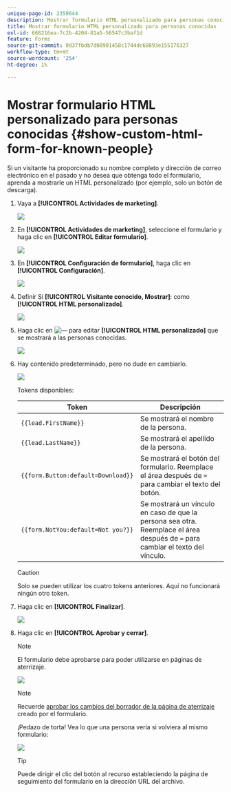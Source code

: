 ```yaml
---
unique-page-id: 2359644
description: Mostrar formulario HTML personalizado para personas conocidas - Documentos de Marketo - Documentación del producto
title: Mostrar formulario HTML personalizado para personas conocidas
exl-id: 668216ea-7c2b-4204-81a5-56547c3baf1d
feature: Forms
source-git-commit: 0d37fbdb7d08901458c1744dc68893e155176327
workflow-type: tm+mt
source-wordcount: '254'
ht-degree: 1%

---
```


# Mostrar formulario HTML personalizado para personas conocidas {#show-custom-html-form-for-known-people}

Si un visitante ha proporcionado su nombre completo y dirección de correo electrónico en el pasado y no desea que obtenga todo el formulario, aprenda a mostrarle un HTML personalizado (por ejemplo, solo un botón de descarga).

1. Vaya a **[!UICONTROL Actividades de marketing]**.

   ![](assets/login-marketing-activities-5.png)

1. En **[!UICONTROL Actividades de marketing]**, seleccione el formulario y haga clic en **[!UICONTROL Editar formulario]**.

   ![](assets/image2014-9-15-12-3a24-3a6.png)

1. En **[!UICONTROL Configuración de formulario]**, haga clic en **[!UICONTROL Configuración]**.

   ![](assets/image2014-9-15-12-3a24-3a36.png)

1. Definir Si **[!UICONTROL Visitante conocido, Mostrar]**: como **[!UICONTROL HTML personalizado]**.

   ![](assets/image2014-9-15-12-3a24-3a59.png)

1. Haga clic en ![—](assets/image2014-9-25-14-3a1-3a26.png) para editar **[!UICONTROL HTML personalizado]** que se mostrará a las personas conocidas.

   ![](assets/image2014-9-15-12-3a25-3a38.png)

1. Hay contenido predeterminado, pero no dude en cambiarlo.

   ![](assets/image2014-9-15-12-3a25-3a49.png)

   Tokens disponibles:

   | Token | Descripción |
   |---|---|
   | `{{lead.FirstName}}` | Se mostrará el nombre de la persona. |
   | `{{lead.LastName}}` | Se mostrará el apellido de la persona. |
   | `{{form.Button:default=Download}}` | Se mostrará el botón del formulario. Reemplace el área después de `=` para cambiar el texto del botón. |
   | `{{form.NotYou:default=Not you?}}` | Se mostrará un vínculo en caso de que la persona sea otra. Reemplace el área después de `=` para cambiar el texto del vínculo. |

   >[!CAUTION]
   >
   >Solo se pueden utilizar los cuatro tokens anteriores. Aquí no funcionará ningún otro token.

1. Haga clic en **[!UICONTROL Finalizar]**.

   ![](assets/image2014-9-15-12-3a27-3a25.png)

1. Haga clic en **[!UICONTROL Aprobar y cerrar]**.

   >[!NOTE]
   >
   >El formulario debe aprobarse para poder utilizarse en páginas de aterrizaje.

   ![](assets/image2014-9-15-12-3a27-3a53.png)

   >[!NOTE]
   >
   >Recuerde [aprobar los cambios del borrador de la página de aterrizaje](/help/marketo/product-docs/demand-generation/landing-pages/understanding-landing-pages/approve-unapprove-or-delete-a-landing-page.md) creado por el formulario.

   ¡Pedazo de torta! Vea lo que una persona vería si volviera al mismo formulario:

   ![](assets/image2014-9-15-12-3a28-3a12.png)

   >[!TIP]
   >
   >Puede dirigir el clic del botón al recurso estableciendo la página de seguimiento del formulario en la dirección URL del archivo.
